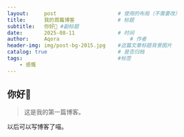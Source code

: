 ```yaml
---
layout:     post   				    # 使用的布局（不需要改）
title:      我的首篇博客 				# 标题 
subtitle:   你好👋 #副标题
date:       2025-08-11 				# 时间
author:     Aqora 						# 作者
header-img: img/post-bg-2015.jpg 	#这篇文章标题背景图片
catalog: true 						# 是否归档
tags:								#标签
    - 感慨
---
```


## 你好👋
>这是我的第一篇博客。

以后可以写博客了喵。
